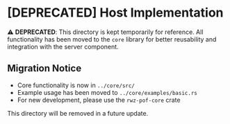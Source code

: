 # [DEPRECATED] Host Implementation

⚠️ **DEPRECATED**: This directory is kept temporarily for reference. All functionality has been moved to the `core` library for better reusability and integration with the server component.

## Migration Notice
- Core functionality is now in `../core/src/`
- Example usage has been moved to `../core/examples/basic.rs`
- For new development, please use the `rwz-pof-core` crate

This directory will be removed in a future update.